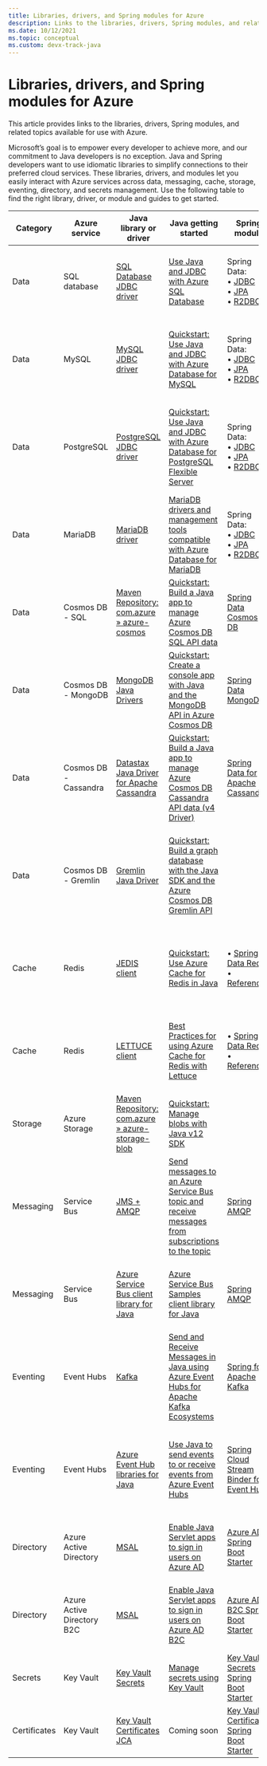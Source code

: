 ```yaml
---
title: Libraries, drivers, and Spring modules for Azure
description: Links to the libraries, drivers, Spring modules, and related topics available for use with Azure.
ms.date: 10/12/2021
ms.topic: conceptual
ms.custom: devx-track-java
---
```


# Libraries, drivers, and Spring modules for Azure

This article provides links to the libraries, drivers, Spring modules, and related topics available for use with Azure.

Microsoft’s goal is to empower every developer to achieve more, and our commitment to Java developers is no exception. Java and Spring developers want to use idiomatic libraries to simplify connections to their preferred cloud services. These libraries, drivers, and modules let you easily interact with Azure services across data, messaging, cache, storage, eventing, directory, and secrets management. Use the following table to find the right library, driver, or module and guides to get started.

<!-- In raw Markdown, this table is best viewed with word-wrap turned off. -->

| Category     | Azure service              | Java library or driver                             | Java getting started                                                                               | Spring module                                          | Spring getting started                                                                                                                           |
|--------------|----------------------------|----------------------------------------------------|----------------------------------------------------------------------------------------------------|--------------------------------------------------------|--------------------------------------------------------------------------------------------------------------------------------------------------|
| Data         | SQL database               | [SQL Database JDBC driver]                         | [Use Java and JDBC with Azure SQL Database]                                                        | Spring Data: <br> • [JDBC] <br> • [JPA] <br> • [R2DBC] | Use Spring Data with Azure SQL Database: <br> • [JDBC][JDBC SQL] <br> • [JPA][JPA SQL] <br> • [R2DBC][R2DBC SQL]                                 |
| Data         | MySQL                      | [MySQL JDBC driver]                                | [Quickstart: Use Java and JDBC with Azure Database for MySQL]                                      | Spring Data: <br> • [JDBC] <br> • [JPA] <br> • [R2DBC] | Use Spring Data with Azure Database for MySQL: <br> • [JDBC][JDBC MySQL] <br> • [JPA][JPA MySQL] <br> • [R2DBC][R2DBC MySQL]                     |
| Data         | PostgreSQL                 | [PostgreSQL JDBC driver]                           | [Quickstart: Use Java and JDBC with Azure Database for PostgreSQL Flexible Server]                 | Spring Data: <br> • [JDBC] <br> • [JPA] <br> • [R2DBC] | Use Spring Data with Azure Database for PostgreSQL: <br> • [JDBC][JDBC PostgreSQL] <br> • [JPA][JPA PostgreSQL] <br> • [R2DBC][R2DBC PostgreSQL] |
| Data         | MariaDB                    | [MariaDB driver]                                   | [MariaDB drivers and management tools compatible with Azure Database for MariaDB]                  | Spring Data: <br> • [JDBC] <br> • [JPA] <br> • [R2DBC] | Use Spring Data with Azure Database for MySQL: <br> • [JDBC][JDBC MySQL] <br> • [JPA][JPA MySQL] <br> • [R2DBC][R2DBC MySQL]                     |
| Data         | Cosmos DB - SQL            | [Maven Repository: com.azure » azure-cosmos]       | [Quickstart: Build a Java app to manage Azure Cosmos DB SQL API data]                              | [Spring Data Cosmos DB]                                | [How to use the Spring Boot Starter with the Azure Cosmos DB SQL API]                                                                            |
| Data         | Cosmos DB - MongoDB        | [MongoDB Java Drivers]                             | [Quickstart: Create a console app with Java and the MongoDB API in Azure Cosmos DB]                | [Spring Data MongoDB]                                  | [How to use Spring Data MongoDB API with Azure Cosmos DB]                                                                                        |
| Data         | Cosmos DB - Cassandra      | [Datastax Java Driver for Apache Cassandra]        | [Quickstart: Build a Java app to manage Azure Cosmos DB Cassandra API data (v4 Driver)]            | [Spring Data for Apache Cassandra]                     | [How to use Spring Data Apache Cassandra API with Azure Cosmos DB]                                                                               |
| Data         | Cosmos DB - Gremlin        | [Gremlin Java Driver]                              | [Quickstart: Build a graph database with the Java SDK and the Azure Cosmos DB Gremlin API]         |                                                        | [Quickstart: Build a graph database with the Java SDK and the Azure Cosmos DB Gremlin API]                                                       |
| Cache        | Redis                      | [JEDIS client]                                     | [Quickstart: Use Azure Cache for Redis in Java]                                                    | • [Spring Data Redis] <br> • [Reference]               | [Configure a Spring Boot Initializer app to use Redis in the cloud with Azure Redis Cache]                                                       |
| Cache        | Redis                      | [LETTUCE client]                                   | [Best Practices for using Azure Cache for Redis with Lettuce]                                      | • [Spring Data Redis] <br> • [Reference]               | [Configure a Spring Boot Initializer app to use Redis in the cloud with Azure Redis Cache]                                                       |
| Storage      | Azure Storage              | [Maven Repository: com.azure » azure-storage-blob] | [Quickstart: Manage blobs with Java v12 SDK]                                                       |                                                        | [How to use the Spring Boot Starter for Azure Storage]                                                                                           |
| Messaging    | Service Bus                | [JMS + AMQP]                                       | [Send messages to an Azure Service Bus topic and receive messages from subscriptions to the topic] | [Spring AMQP]                                          | [How to use Spring Cloud Azure Stream Binder for Azure Service Bus]                                                                              |
| Messaging    | Service Bus                | [Azure Service Bus client library for Java]        | [Azure Service Bus Samples client library for Java]                                                | [Spring AMQP]                                          | [How to use Spring Cloud Azure Stream Binder for Azure Service Bus]                                                                              |
| Eventing     | Event Hubs                 | [Kafka]                                            | [Send and Receive Messages in Java using Azure Event Hubs for Apache Kafka Ecosystems]             | [Spring for Apache Kafka]                              | [How to use the Spring Boot Starter for Apache Kafka with Azure Event Hubs]                                                                      |
| Eventing     | Event Hubs                 | [Azure Event Hub libraries for Java]               | [Use Java to send events to or receive events from Azure Event Hubs]                               | [Spring Cloud Stream Binder for Event Hubs]            | [How to create a Spring Cloud Stream Binder application with Azure Event Hubs]                                                                   |
| Directory    | Azure Active Directory     | [MSAL]                                             | [Enable Java Servlet apps to sign in users on Azure AD]                                            | [Azure AD Spring Boot Starter]                         | [Enable Spring Boot Web apps to sign in users on Azure AD]                                                                                       |
| Directory    | Azure Active Directory B2C | [MSAL]                                             | [Enable Java Servlet apps to sign in users on Azure AD B2C]                                        | [Azure AD B2C Spring Boot Starter]                     | [Enable Spring Boot Web apps to sign-in users on Azure AD B2C]                                                                                   |
| Secrets      | Key Vault                  | [Key Vault Secrets]                                | [Manage secrets using Key Vault]                                                                   | [Key Vault Secrets Spring Boot Starter]                | [Manage secrets for Spring Boot apps]                                                                                                            |
| Certificates | Key Vault                  | [Key Vault Certificates JCA]                       | Coming soon                                                                                        | [Key Vault Certificates Spring Boot Starter]           | [Manage certificates for Spring Boot apps]                                                                                                       |

[SQL Database JDBC driver]: /java/api/overview/azure/sql
[MySQL JDBC driver]: https://dev.mysql.com/downloads/connector/j/
[PostgreSQL JDBC driver]: https://jdbc.postgresql.org/download.html
[MariaDB driver]: https://downloads.mariadb.org/connector-java/
[Maven Repository: com.azure » azure-cosmos]: https://mvnrepository.com/artifact/com.azure/azure-cosmos
[MongoDB Java Drivers]: https://mongodb.github.io/mongo-java-driver/
[Datastax Java Driver for Apache Cassandra]: https://github.com/datastax/java-driver/tree/4.x
[Gremlin Java Driver]: https://mvnrepository.com/artifact/org.apache.tinkerpop/gremlin-driver
[JEDIS client]: https://github.com/redis/jedis
[LETTUCE client]: https://github.com/lettuce-io/lettuce-core
[Maven Repository: com.azure » azure-storage-blob]: https://mvnrepository.com/artifact/com.azure/azure-storage-blob
[JMS + AMQP]: /azure/service-bus-messaging/how-to-use-java-message-service-20#downloading-the-java-message-service-jms-client-library
[Azure Service Bus client library for Java]: /java/api/overview/azure/messaging-servicebus-readme
[Kafka]: https://kafka.apache.org/10/documentation.html
[Azure Event Hub libraries for Java]: /java/api/overview/azure/eventhub
[MSAL]: https://github.com/AzureAD/microsoft-authentication-library-for-java
[Key Vault Secrets]: https://github.com/Azure/azure-sdk-for-java/tree/main/sdk/keyvault/azure-security-keyvault-secrets
[Key Vault Certificates JCA]: https://github.com/Azure/azure-sdk-for-java/tree/main/sdk/keyvault/azure-security-keyvault-jca
[Use Java and JDBC with Azure SQL Database]: /azure/azure-sql/database/connect-query-java
[Quickstart: Use Java and JDBC with Azure Database for MySQL]: /azure/mysql/connect-java
[Quickstart: Use Java and JDBC with Azure Database for PostgreSQL Flexible Server]: /azure/postgresql/flexible-server/connect-java
[MariaDB drivers and management tools compatible with Azure Database for MariaDB]: /azure/mariadb/concepts-compatibility
[Quickstart: Build a Java app to manage Azure Cosmos DB SQL API data]: /azure/cosmos-db/sql/create-sql-api-java
[Quickstart: Create a console app with Java and the MongoDB API in Azure Cosmos DB]: /azure/cosmos-db/mongodb/create-mongodb-java
[Quickstart: Build a Java app to manage Azure Cosmos DB Cassandra API data (v4 Driver)]: /azure/cosmos-db/cassandra/manage-data-java-v4-sdk
[Quickstart: Build a graph database with the Java SDK and the Azure Cosmos DB Gremlin API]: /azure/cosmos-db/graph/create-graph-java
[Quickstart: Use Azure Cache for Redis in Java]: /azure/azure-cache-for-redis/cache-java-get-started
[Best Practices for using Azure Cache for Redis with Lettuce]: https://github.com/Azure/AzureCacheForRedis/blob/main/Lettuce%20Best%20Practices.md
[Quickstart: Manage blobs with Java v12 SDK]: /azure/storage/blobs/storage-quickstart-blobs-java
[Send messages to an Azure Service Bus topic and receive messages from subscriptions to the topic]: /azure/service-bus-messaging/service-bus-java-how-to-use-topics-subscriptions
[Azure Service Bus Samples client library for Java]: https://github.com/Azure/azure-sdk-for-java/tree/azure-messaging-servicebus_7.4.1/sdk/servicebus/azure-messaging-servicebus/src/samples
[Send and Receive Messages in Java using Azure Event Hubs for Apache Kafka Ecosystems]: https://github.com/Azure/azure-event-hubs-for-kafka/tree/master/quickstart/java
[Use Java to send events to or receive events from Azure Event Hubs]: /azure/event-hubs/event-hubs-java-get-started-send
[Enable Java Servlet apps to sign in users on Azure AD]: https://github.com/Azure-Samples/ms-identity-java-servlet-webapp-authentication/tree/main/1-Authentication/sign-in#readme
[Enable Java Servlet apps to sign in users on Azure AD B2C]: https://github.com/Azure-Samples/ms-identity-java-servlet-webapp-authentication/tree/main/1-Authentication/sign-in-b2c#readme
[Manage secrets using Key Vault]: /azure/key-vault/secrets/quick-create-java
[JDBC]: https://spring.io/projects/spring-data-jdbc
[JPA]: https://spring.io/projects/spring-data-jpa
[R2DBC]: https://spring.io/projects/spring-data-r2dbc
[Spring Data Cosmos DB]: /azure/developer/java/spring-framework/how-to-guides-spring-data-cosmosdb
[Spring Data MongoDB]: https://spring.io/projects/spring-data-mongodb
[Spring Data for Apache Cassandra]: https://spring.io/projects/spring-data-cassandra
[Spring Data Redis]: https://spring.io/projects/spring-data-redis
[Reference]: https://docs.spring.io/spring-data/data-redis/docs/current/reference/html/#redis:requirements
[Spring AMQP]: https://spring.io/projects/spring-amqp
[Spring for Apache Kafka]: https://spring.io/projects/spring-kafka
[Spring Cloud Stream Binder for Event Hubs]: https://github.com/Azure/azure-sdk-for-java/tree/main/sdk/spring/azure-spring-cloud-stream-binder-eventhubs
[Azure AD Spring Boot Starter]: https://github.com/Azure/azure-sdk-for-java/tree/main/sdk/spring/azure-spring-boot-starter-active-directory
[Azure AD B2C Spring Boot Starter]: https://github.com/Azure/azure-sdk-for-java/tree/main/sdk/spring/azure-spring-boot-starter-active-directory-b2c
[Key Vault Secrets Spring Boot Starter]: https://github.com/Azure/azure-sdk-for-java/tree/main/sdk/spring/azure-spring-boot-starter-keyvault-secrets
[Key Vault Certificates Spring Boot Starter]: https://github.com/Azure/azure-sdk-for-java/tree/main/sdk/spring/azure-spring-boot-starter-keyvault-certificates
[JDBC SQL]: /azure/developer/java/spring-framework/configure-spring-data-jdbc-with-azure-sql-server
[JPA SQL]: /azure/developer/java/spring-framework/configure-spring-data-jpa-with-azure-sql-server
[R2DBC SQL]: /azure/developer/java/spring-framework/configure-spring-data-r2dbc-with-azure-sql-server
[JDBC MySQL]: /azure/developer/java/spring-framework/configure-spring-data-jdbc-with-azure-mysql
[JPA MySQL]: /azure/developer/java/spring-framework/configure-spring-data-jpa-with-azure-mysql
[R2DBC MySQL]: /azure/developer/java/spring-framework/configure-spring-data-r2dbc-with-azure-mysql
[JDBC PostgreSQL]: /azure/developer/java/spring-framework/configure-spring-data-jdbc-with-azure-postgresql
[JPA PostgreSQL]: /azure/developer/java/spring-framework/configure-spring-data-jpa-with-azure-postgresql
[R2DBC PostgreSQL]: /azure/developer/java/spring-framework/configure-spring-data-r2dbc-with-azure-postgresql
[How to use the Spring Boot Starter with the Azure Cosmos DB SQL API]: /azure/developer/java/spring-framework/configure-spring-boot-starter-java-app-with-cosmos-db
[How to use Spring Data MongoDB API with Azure Cosmos DB]: /azure/developer/java/spring-framework/configure-spring-data-mongodb-with-cosmos-db
[How to use Spring Data Apache Cassandra API with Azure Cosmos DB]: /azure/developer/java/spring-framework/configure-spring-data-apache-cassandra-with-cosmos-db
[Quickstart: Build a graph database with the Java SDK and the Azure Cosmos DB Gremlin API]: /azure/cosmos-db/graph/create-graph-java
[Configure a Spring Boot Initializer app to use Redis in the cloud with Azure Redis Cache]: /azure/developer/java/spring-framework/configure-spring-boot-initializer-java-app-with-redis-cache
[How to use the Spring Boot Starter for Azure Storage]: /azure/developer/java/spring-framework/configure-spring-boot-starter-java-app-with-azure-storage
[How to use Spring Cloud Azure Stream Binder for Azure Service Bus]: /azure/developer/java/spring-framework/configure-spring-cloud-stream-binder-java-app-with-service-bus
[How to use the Spring Boot Starter for Apache Kafka with Azure Event Hubs]: /azure/developer/java/spring-framework/configure-spring-cloud-stream-binder-java-app-kafka-azure-event-hub
[How to create a Spring Cloud Stream Binder application with Azure Event Hubs]: /azure/developer/java/spring-framework/configure-spring-cloud-stream-binder-java-app-azure-event-hub
[Enable Spring Boot Web apps to sign in users on Azure AD]: https://github.com/Azure-Samples/ms-identity-java-spring-tutorial/tree/main/1-Authentication/sign-in#readme
[Enable Spring Boot Web apps to sign-in users on Azure AD B2C]: https://github.com/Azure-Samples/ms-identity-java-spring-tutorial/tree/main/1-Authentication/sign-in-b2c#readme
[Manage secrets for Spring Boot apps]: /azure/developer/java/spring-framework/configure-spring-boot-starter-java-app-with-azure-key-vault
[Manage certificates for Spring Boot apps]: /azure/developer/java/spring-framework/configure-spring-boot-starter-java-app-with-azure-key-vault-certificates
